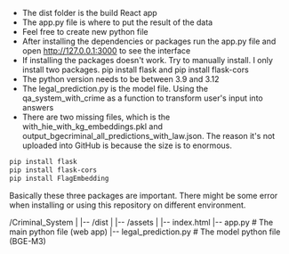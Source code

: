 - The dist folder is the build React app
- The app.py file is where to put the result of the data
- Feel free to create new python file
- After installing the dependencies or packages run the app.py file and open http://127.0.0.1:3000 to see the interface
- If installing the packages doesn't work. Try to manually install. I only install two packages.
  pip install flask and pip install flask-cors
- The python version needs to be between 3.9 and 3.12
- The legal_prediction.py is the model file. Using the qa_system_with_crime as a function to transform user's input into answers
- There are two missing files, which is the with_hie_with_kg_embeddings.pkl and output_bgecriminal_all_predictions_with_law.json. The reason it's not uploaded into GitHub is because the size is to enormous.

```bash
pip install flask
pip install flask-cors
pip install FlagEmbedding
```

Basically these three packages are important. There might be some error when installing or using this repository on different environment.

/Criminal_System
|
|-- /dist
| |-- /assets
| |-- index.html
|-- app.py # The main python file (web app)
|-- legal_prediction.py # The model python file (BGE-M3)

